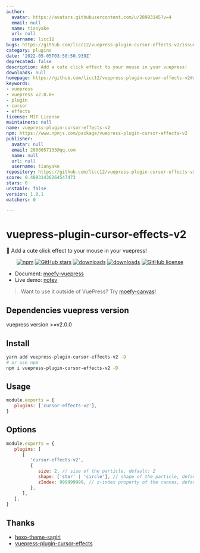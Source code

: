 ```yaml
---
author:
  avatar: https://avatars.githubusercontent.com/u/28993145?v=4
  email: null
  name: tianyake
  url: null
  username: licc12
bugs: https://github.com/licc12/vuepress-plugin-cursor-effects-v2/issues
category: plugins
date: '2022-05-05T03:50:50.939Z'
deprecated: false
description: Add a cute click effect to your mouse in your vuepress!
downloads: null
homepage: https://github.com/licc12/vuepress-plugin-cursor-effects-v2#readme
keywords:
- vuepress
- vuepress v2.0.0+
- plugin
- cursor
- effects
license: MIT License
maintainers: null
name: vuepress-plugin-cursor-effects-v2
npm: https://www.npmjs.com/package/vuepress-plugin-cursor-effects-v2
publisher:
  avatar: null
  email: 2808057133@qq.com
  name: null
  url: null
  username: tianyake
repository: https://github.com/licc12/vuepress-plugin-cursor-effects-v2
score: 0.48931436264547473
stars: 0
unstable: false
version: 1.0.1
watchers: 0

---
```


# vuepress-plugin-cursor-effects-v2 <GitHubLink repo="moefyit/vuepress-plugin-cursor-effects-v2"/>

:tada: Add a cute click effect to your mouse in your vuepress!

<p align="center">
   <a href="https://www.npmjs.com/package/vuepress-plugin-cursor-effects-v2" target="_blank"><img alt="npm" src="https://img.shields.io/npm/v/vuepress-plugin-cursor-effects-v2.svg"></a>
   <a href="https://github.com/moefyit/vuepress-plugin-cursor-effects-v2/stargazers" target="_blank"><img alt="GitHub stars" src="https://img.shields.io/github/stars/moefyit/vuepress-plugin-cursor-effects-v2"></a>
   <a href="https://www.npmjs.com/package/vuepress-plugin-cursor-effects-v2" target="_blank"><img alt="downloads" src="https://img.shields.io/npm/dt/vuepress-plugin-cursor-effects-v2.svg"></a>
   <a href="https://www.npmjs.com/package/vuepress-plugin-cursor-effects-v2" target="_blank"><img alt="downloads" src="https://img.shields.io/npm/dm/vuepress-plugin-cursor-effects-v2.svg"></a>
   <a href="https://github.com/moefyit/vuepress-plugin-cursor-effects-v2/blob/main/LICENSE" target="_blank"><img alt="GitHub license" src="https://img.shields.io/github/license/moefyit/vuepress-plugin-cursor-effects-v2"></a>
</p>

-  Document: [moefy-vuepress](https://moefyit.github.io/moefy-vuepress/)
-  Live demo: [notev](https://nyakku.moe/)

> Want to use it outside of VuePress? Try [moefy-canvas](https://github.com/moefyit/moefy-canvas)!

## Dependencies vuepress version

vuepress version >=v2.0.0

## Install

```bash
yarn add vuepress-plugin-cursor-effects-v2 -D
# or use npm
npm i vuepress-plugin-cursor-effects-v2 -D
```

## Usage

```javascript
module.exports = {
   plugins: ['cursor-effects-v2'],
}
```

## Options

```js
module.exports = {
   plugins: [
      [
         'cursor-effects-v2',
         {
            size: 2, // size of the particle, default: 2
            shape: ['star' | 'circle'], // shape of the particle, default: 'star'
            zIndex: 999999999, // z-index property of the canvas, default: 999999999
         },
      ],
   ],
}
```

## Thanks

-  [hexo-theme-sagiri](https://github.com/DIYgod/diygod.me/blob/master/themes/sagiri/src/cursor-effects.js)
-  [vuepress-plugin-cursor-effects](https://github.com/moefyit/vuepress-plugin-cursor-effects)
